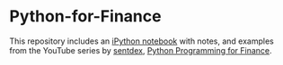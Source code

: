 # Python-for-Finance
This repository includes an [iPython notebook](https://github.com/INASIC/Python-for-Finance/blob/master/Python%20Programming%20for%20Finance.ipynb) with notes, and examples from the YouTube series by [sentdex](https://www.youtube.com/channel/UCfzlCWGWYyIQ0aLC5w48gBQ), [Python Programming for Finance](https://www.youtube.com/watch?v=2BrpKpWwT2A&list=PLQVvvaa0QuDcOdF96TBtRtuQksErCEBYZ&index=1).
